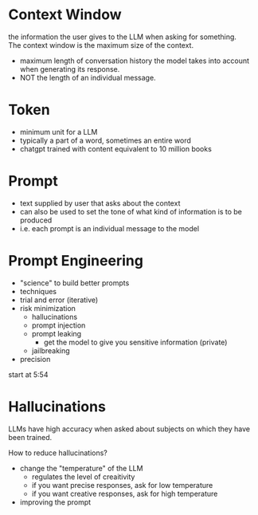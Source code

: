 # Context Window
the information the user gives to the LLM when asking for something.  
The context window is the maximum size of the context.  
- maximum length of conversation history the model takes into account when generating its response.
- NOT the length of an individual message.  

# Token 
- minimum unit for a LLM
- typically a part of a word, sometimes an entire word 
- chatgpt trained with content equivalent to 10 million books


# Prompt 
- text supplied by user that asks about the context
- can also be used to set the tone of what kind of information is to be produced  
- i.e. each prompt is an individual message to the model  


# Prompt Engineering

- "science" to build better prompts  
- techniques 
- trial and error (iterative)  
- risk minimization
    - hallucinations 
    - prompt injection 
    - prompt leaking
        - get the model to give you sensitive information (private)
    - jailbreaking
- precision 


start at 5:54

# Hallucinations 

LLMs have high accuracy when asked about subjects on which they have been trained.  

How to reduce hallucinations?
- change the "temperature" of the LLM
    - regulates the level of creaitivity 
    - if you want precise responses, ask for low temperature
    - if you want creative responses, ask for high temperature
- improving the prompt 
